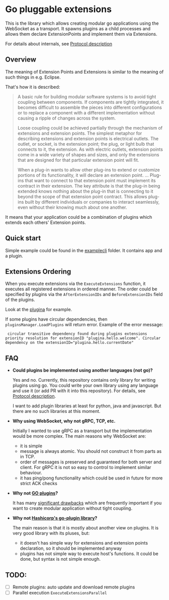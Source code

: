 # Go pluggable extensions

This is the library which allows creating modular go applications using the WebSocket as a transport.
It spawns plugins as a child processes and allows them declare ExtensionPoints and implement them via Extensions.

For details about internals, see [Protocol description](./protocol.md)

## Overview
The meaning of Extension Points and Extensions is similar to the meaning of such things in e.g. Eclipse.

That's how it is described:

> A basic rule for building modular software systems is to avoid tight coupling between components. If components are tightly integrated, it becomes difficult to assemble the pieces into different configurations or to replace a component with a different implementation without causing a ripple of changes across the system.
> 
> Loose coupling could be achieved partially through the mechanism of extensions and extension points. The simplest metaphor for describing extensions and extension points is electrical outlets. The outlet, or socket, is the extension point; the plug, or light bulb that connects to it, the extension. As with electric outlets, extension points come in a wide variety of shapes and sizes, and only the extensions that are designed for that particular extension point will fit.
> 
> When a plug-in wants to allow other plug-ins to extend or customize portions of its functionality, it will declare an extension point. ... Plug-ins that want to connect to that extension point must implement its contract in their extension. The key attribute is that the plug-in being extended knows nothing about the plug-in that is connecting to it beyond the scope of that extension point contract. This allows plug-ins built by different individuals or companies to interact seamlessly, even without their knowing much about one another.

It means that your application could be a combination of plugins which extends each others' Extension points.

## Quick start
Simple example could be found in the [examplecli](./examplecli) folder. It contains app and a plugin.

## Extensions Ordering
When you execute extensions via the `ExecuteExtensions` function, it executes all registered extensions in ordered manner.
The order could be specified by plugins via the `AfterExtensionIDs` and `BeforeExtensionIDs` field of the plugins.

Look at the [plugina](./examplecli/plugina/main.go) for example.

If some plugins have circular dependencies, then `pluginsManager.LoadPlugins` will return error.
Example of the error message:
```
 circular transitive dependency found during plugins extensions priority resolution for extensionID "plugina.hello.welcome". Circular dependency on the extensionID="plugina.hello.currentDate"
```

## FAQ
- **Could plugins be implemented using another languages (not go)?**
    
    Yes and no. Currently, this repository contains only library for writing plugins using go.
    You could write your own library using any language and use it (or add PR with it into this repository). For details, see [Protocol description](./protocol.md).
    
    I want to add plugin libraries at least for python, java and javascript. But there are no such libraries at this moment.


- **Why using WebSocket, why not gRPC, TCP, etc.**
    
    Initially I wanted to use gRPC as a transport but the implementation would be more complex.
    The main reasons why WebSocket are: 
    - it is simple
    - message is always atomic. You should not construct it from parts as in TCP.
    - order of messages is preserved and guaranteed for both server and client. For gRPC it is not so easy to control to implement similar behaviour.
    - it has ping/pong functionality which could be used in future for more strict ACK checks


- **Why not [GO plugins](https://pkg.go.dev/plugin)?**
    
    It has many [significant drawbacks](https://pkg.go.dev/plugin#hdr-Warnings) which are frequently important if you want to create modular application without tight coupling.


- **Why not [Hashicorp's go-plugin library](https://github.com/hashicorp/go-plugin)?**
    
    The main reason is that it is mostly about another view on plugins. It is very good library with its pluses, but:
    - it doesn't has simple way for extensions and extension points declaration, so it should be implemented anyway
    - plugins has not simple way to execute host's functions. It could be done, but syntax is not simple enough.

## TODO:

- [ ] Remote plugins: auto update and download remote plugins
- [ ] Parallel execution `ExecuteExtensionsParallel`
